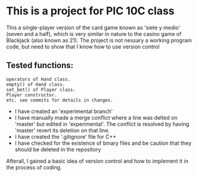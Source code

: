 # This is a project for PIC 10C class 
This a single-player version of the card game known as 'siete y medio' (seven and a half), which is very similar in nature to the casino game of Blackjack (also known as 21).
The project is not nessary a working program code, but need to show that I know how to use version control

## Tested functions:
	operators of Hand class.
	empty() of Hand class.
	set_bet() of Player class.
	Player constructor.
	etc. see commits for details in changes.
- I have created an 'experimental branch'
- I have manually made a merge conflict where a line was delted on 'master' but edited in 'experimental'. 
The conflict is resolved by having 'master' revert its deletion on that line.
- I have created the '.gitignore' file for C++
- I have checked for the existence of binary files and be caution that they should be deleted in the repository

Afterall, I gained a basic idea of version control and how to implement it in the process of coding.

